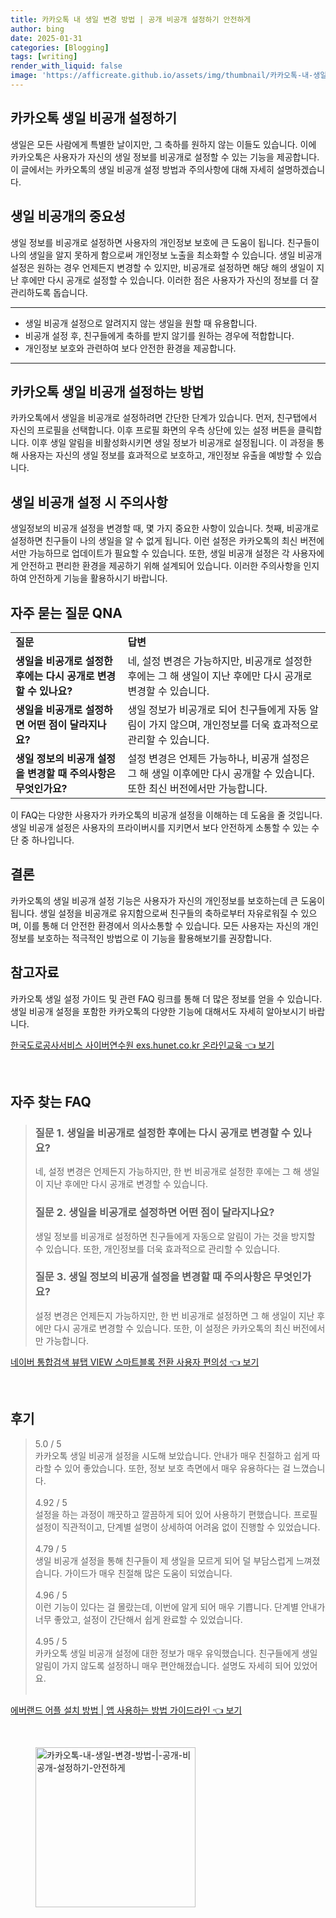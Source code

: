 ```yaml
---
title: 카카오톡 내 생일 변경 방법 | 공개 비공개 설정하기 안전하게
author: bing
date: 2025-01-31
categories: [Blogging]
tags: [writing]
render_with_liquid: false
image: 'https://afficreate.github.io/assets/img/thumbnail/카카오톡-내-생일-변경-방법-|-공개-비공개-설정하기-안전하게.webp'
---
```



<h2 id='카카오톡_생일비공개_설정하기'>카카오톡 생일 비공개 설정하기</h2>

<p>생일은 모든 사람에게 특별한 날이지만, 그 축하를 원하지 않는 이들도 있습니다. 이에 카카오톡은 사용자가 자신의 생일 정보를 비공개로 설정할 수 있는 기능을 제공합니다. 이 글에서는 카카오톡의 생일 비공개 설정 방법과 주의사항에 대해 자세히 설명하겠습니다.</p>

<h2 id='생일비공개의_중요성'>생일 비공개의 중요성</h2>

<p>생일 정보를 비공개로 설정하면 사용자의 개인정보 보호에 큰 도움이 됩니다. 친구들이 나의 생일을 알지 못하게 함으로써 개인정보 노출을 최소화할 수 있습니다. 생일 비공개 설정은 원하는 경우 언제든지 변경할 수 있지만, 비공개로 설정하면 해당 해의 생일이 지난 후에만 다시 공개로 설정할 수 있습니다. 이러한 점은 사용자가 자신의 정보를 더 잘 관리하도록 돕습니다.</p>

<hr />

<ul>
    <li>생일 비공개 설정으로 알려지지 않는 생일을 원할 때 유용합니다.</li>
    <li>비공개 설정 후, 친구들에게 축하를 받지 않기를 원하는 경우에 적합합니다.</li>
    <li>개인정보 보호와 관련하여 보다 안전한 환경을 제공합니다.</li>
</ul>

<hr />

<h2 id='생일비공개_설정방법'>카카오톡 생일 비공개 설정하는 방법</h2>

<p>카카오톡에서 생일을 비공개로 설정하려면 간단한 단계가 있습니다. 먼저, 친구탭에서 자신의 프로필을 선택합니다. 이후 프로필 화면의 우측 상단에 있는 설정 버튼을 클릭합니다. 이후 생일 알림을 비활성화시키면 생일 정보가 비공개로 설정됩니다. 이 과정을 통해 사용자는 자신의 생일 정보를 효과적으로 보호하고, 개인정보 유출을 예방할 수 있습니다.</p>

<h2 id='생일비공개_설정시_주의사항'>생일 비공개 설정 시 주의사항</h2>

<p>생일정보의 비공개 설정을 변경할 때, 몇 가지 중요한 사항이 있습니다. 첫째, 비공개로 설정하면 친구들이 나의 생일을 알 수 없게 됩니다. 이런 설정은 카카오톡의 최신 버전에서만 가능하므로 업데이트가 필요할 수 있습니다. 또한, 생일 비공개 설정은 각 사용자에게 안전하고 편리한 환경을 제공하기 위해 설계되어 있습니다. 이러한 주의사항을 인지하여 안전하게 기능을 활용하시기 바랍니다.</p>

<h2 id='자주_묻는_질문'>자주 묻는 질문 QNA</h2>

<table>
    <tr>
        <td><b>질문</b></td>
        <td><b>답변</b></td>
    </tr>
    <tr>
        <td><b>생일을 비공개로 설정한 후에는 다시 공개로 변경할 수 있나요?</b></td>
        <td>네, 설정 변경은 가능하지만, 비공개로 설정한 후에는 그 해 생일이 지난 후에만 다시 공개로 변경할 수 있습니다.</td>
    </tr>
    <tr>
        <td><b>생일을 비공개로 설정하면 어떤 점이 달라지나요?</b></td>
        <td>생일 정보가 비공개로 되어 친구들에게 자동 알림이 가지 않으며, 개인정보를 더욱 효과적으로 관리할 수 있습니다.</td>
    </tr>
    <tr>
        <td><b>생일 정보의 비공개 설정을 변경할 때 주의사항은 무엇인가요?</b></td>
        <td>설정 변경은 언제든 가능하나, 비공개 설정은 그 해 생일 이후에만 다시 공개할 수 있습니다. 또한 최신 버전에서만 가능합니다.</td>
    </tr>
</table>

<p>이 FAQ는 다양한 사용자가 카카오톡의 비공개 설정을 이해하는 데 도움을 줄 것입니다. 생일 비공개 설정은 사용자의 프라이버시를 지키면서 보다 안전하게 소통할 수 있는 수단 중 하나입니다.</p>

<h2 id='결론'>결론</h2>

<p>카카오톡의 생일 비공개 설정 기능은 사용자가 자신의 개인정보를 보호하는데 큰 도움이 됩니다. 생일 설정을 비공개로 유지함으로써 친구들의 축하로부터 자유로워질 수 있으며, 이를 통해 더 안전한 환경에서 의사소통할 수 있습니다. 모든 사용자는 자신의 개인정보를 보호하는 적극적인 방법으로 이 기능을 활용해보기를 권장합니다.</p>

<h2 id='참고자료'>참고자료</h2>

<p>카카오톡 생일 설정 가이드 및 관련 FAQ 링크를 통해 더 많은 정보를 얻을 수 있습니다. 생일 비공개 설정을 포함한 카카오톡의 다양한 기능에 대해서도 자세히 알아보시기 바랍니다.</p>


<p><a class="click-button" title="한국도로공사서비스 사이버연수원 exs.hunet.co.kr 온라인교육" href="https://afficreate.github.io/posts/%ED%95%9C%EA%B5%AD%EB%8F%84%EB%A1%9C%EA%B3%B5%EC%82%AC%EC%84%9C%EB%B9%84%EC%8A%A4-%EC%82%AC%EC%9D%B4%EB%B2%84%EC%97%B0%EC%88%98%EC%9B%90-exs.hunet.co.kr-%EC%98%A8%EB%9D%BC%EC%9D%B8%EA%B5%90%EC%9C%A1/" rel="dofollow">한국도로공사서비스 사이버연수원 exs.hunet.co.kr 온라인교육 👈 보기</a></p><br>
<h2 id='자주_찾는_FAQ'>자주 찾는 FAQ</h2>
<div itemscope="" itemtype="https://schema.org/FAQPage"> 
<blockquote> 
<div itemscope="" itemprop="mainEntity" itemtype="https://schema.org/Question"> 
<h3 itemprop="name">질문 1. 생일을 비공개로 설정한 후에는 다시 공개로 변경할 수 있나요?</h3> 
<div itemscope="" itemprop="acceptedAnswer" itemtype="https://schema.org/Answer"> 
<span itemprop="text"> 
<p>네, 설정 변경은 언제든지 가능하지만, 한 번 비공개로 설정한 후에는 그 해 생일이 지난 후에만 다시 공개로 변경할 수 있습니다.</p> 
</span> 
</div> 
</div> 

<div itemscope="" itemprop="mainEntity" itemtype="https://schema.org/Question"> 
<h3 itemprop="name">질문 2. 생일을 비공개로 설정하면 어떤 점이 달라지나요?</h3> 
<div itemscope="" itemprop="acceptedAnswer" itemtype="https://schema.org/Answer"> 
<span itemprop="text"> 
<p>생일 정보를 비공개로 설정하면 친구들에게 자동으로 알림이 가는 것을 방지할 수 있습니다. 또한, 개인정보를 더욱 효과적으로 관리할 수 있습니다.</p> 
</span> 
</div> 
</div> 

<div itemscope="" itemprop="mainEntity" itemtype="https://schema.org/Question"> 
<h3 itemprop="name">질문 3. 생일 정보의 비공개 설정을 변경할 때 주의사항은 무엇인가요?</h3> 
<div itemscope="" itemprop="acceptedAnswer" itemtype="https://schema.org/Answer"> 
<span itemprop="text"> 
<p>설정 변경은 언제든지 가능하지만, 한 번 비공개로 설정하면 그 해 생일이 지난 후에만 다시 공개로 변경할 수 있습니다. 또한, 이 설정은 카카오톡의 최신 버전에서만 가능합니다.</p> 
</span> 
</div> 
</div> 
</blockquote> 
</div>
<p><a class="click-button" title="네이버 통합검색 뷰탭 VIEW 스마트블록 전환 사용자 편의성" href="https://afficreate.github.io/posts/%EB%84%A4%EC%9D%B4%EB%B2%84-%ED%86%B5%ED%95%A9%EA%B2%80%EC%83%89-%EB%B7%B0%ED%83%AD-VIEW-%EC%8A%A4%EB%A7%88%ED%8A%B8%EB%B8%94%EB%A1%9D-%EC%A0%84%ED%99%98-%EC%82%AC%EC%9A%A9%EC%9E%90-%ED%8E%B8%EC%9D%98%EC%84%B1/" rel="dofollow">네이버 통합검색 뷰탭 VIEW 스마트블록 전환 사용자 편의성 👈 보기</a></p><br>
<h2 id='후기'>후기</h2>
<div itemscope itemtype="https://schema.org/Product">
  <blockquote>
  <div itemprop="review" itemscope itemtype="https://schema.org/Review">
      <div itemprop="reviewRating" itemscope itemtype="https://schema.org/Rating"> <span itemprop="ratingValue">5.0</span> / <span itemprop="bestRating">5</span> </div>
      <span itemprop="reviewBody">카카오톡 생일 비공개 설정을 시도해 보았습니다. 안내가 매우 친절하고 쉽게 따라할 수 있어 좋았습니다. 또한, 정보 보호 측면에서 매우 유용하다는 걸 느꼈습니다.</span>
  </div>
  <br>
  <div itemprop="review" itemscope itemtype="https://schema.org/Review">
      <div itemprop="reviewRating" itemscope itemtype="https://schema.org/Rating"> <span itemprop="ratingValue">4.92</span> / <span itemprop="bestRating">5</span> </div>
      <span itemprop="reviewBody">설정을 하는 과정이 깨끗하고 깔끔하게 되어 있어 사용하기 편했습니다. 프로필 설정이 직관적이고, 단계별 설명이 상세하여 어려움 없이 진행할 수 있었습니다.</span>
  </div>
  <br>
  <div itemprop="review" itemscope itemtype="https://schema.org/Review">
      <div itemprop="reviewRating" itemscope itemtype="https://schema.org/Rating"> <span itemprop="ratingValue">4.79</span> / <span itemprop="bestRating">5</span> </div>
      <span itemprop="reviewBody">생일 비공개 설정을 통해 친구들이 제 생일을 모르게 되어 덜 부담스럽게 느껴졌습니다. 가이드가 매우 친절해 많은 도움이 되었습니다.</span>
  </div>
  <br>
  <div itemprop="review" itemscope itemtype="https://schema.org/Review">
      <div itemprop="reviewRating" itemscope itemtype="https://schema.org/Rating"> <span itemprop="ratingValue">4.96</span> / <span itemprop="bestRating">5</span> </div>
      <span itemprop="reviewBody">이런 기능이 있다는 걸 몰랐는데, 이번에 알게 되어 매우 기쁩니다. 단계별 안내가 너무 좋았고, 설정이 간단해서 쉽게 완료할 수 있었습니다.</span>
  </div>
  <br>
  <div itemprop="review" itemscope itemtype="https://schema.org/Review">
      <div itemprop="reviewRating" itemscope itemtype="https://schema.org/Rating"> <span itemprop="ratingValue">4.95</span> / <span itemprop="bestRating">5</span> </div>
      <span itemprop="reviewBody">카카오톡 생일 비공개 설정에 대한 정보가 매우 유익했습니다. 친구들에게 생일 알림이 가지 않도록 설정하니 매우 편안해졌습니다. 설명도 자세히 되어 있었어요.</span>
  </div>
  <br>
  </blockquote>
</div>
<p><a class="click-button" title="에버랜드 어플 설치 방법 | 앱 사용하는 방법 가이드라인" href="https://afficreate.github.io/posts/%EC%97%90%EB%B2%84%EB%9E%9C%EB%93%9C-%EC%96%B4%ED%94%8C-%EC%84%A4%EC%B9%98-%EB%B0%A9%EB%B2%95-%EC%95%B1-%EC%82%AC%EC%9A%A9%ED%95%98%EB%8A%94-%EB%B0%A9%EB%B2%95-%EA%B0%80%EC%9D%B4%EB%93%9C%EB%9D%BC%EC%9D%B8/" rel="dofollow">에버랜드 어플 설치 방법 | 앱 사용하는 방법 가이드라인 👈 보기</a></p><br>
<figure class="image"><img src="https://afficreate.github.io/assets/img/thumbnail/카카오톡-내-생일-변경-방법-|-공개-비공개-설정하기-안전하게.webp" alt="카카오톡-내-생일-변경-방법-|-공개-비공개-설정하기-안전하게" width="256" height="256"></figure>